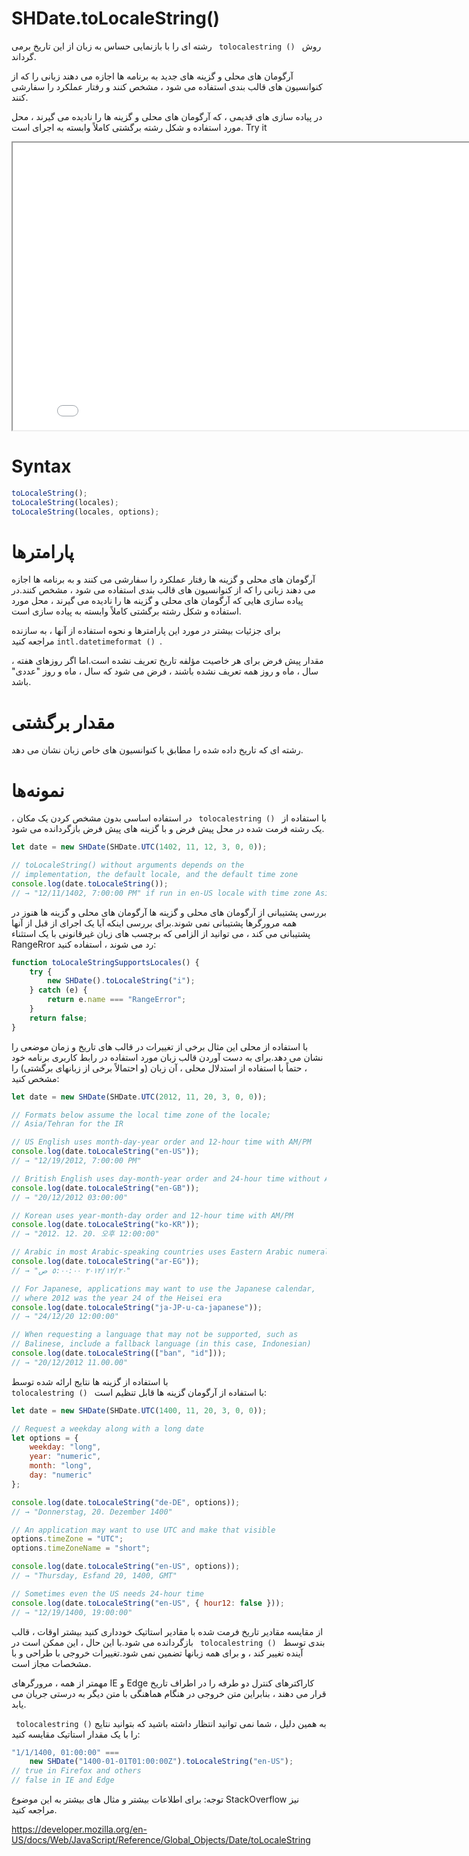 # SHDate.toLocaleString()

روش <code dir = "ltr"> tolocalestring () </code> رشته ای را با بازنمایی حساس به زبان از این تاریخ برمی گرداند.

آرگومان های محلی و گزینه های جدید به برنامه ها اجازه می دهند زبانی را که از کنوانسیون های قالب بندی استفاده می شود ، مشخص کنند و رفتار عملکرد را سفارشی کنند.

در پیاده سازی های قدیمی ، که آرگومان های محلی و گزینه ها را نادیده می گیرند ، محل مورد استفاده و شکل رشته برگشتی کاملاً وابسته به اجرای است.
Try it

<iframe style="width: 830px; height: 460px;" src="/SHDateTime-js/examples/live.html?function=getHours" title="MDN Web Docs Interactive Example" loading="lazy"></iframe>
<br/>

# Syntax

```js
toLocaleString();
toLocaleString(locales);
toLocaleString(locales, options);
```

# پارامترها

آرگومان های محلی و گزینه ها رفتار عملکرد را سفارشی می کنند و به برنامه ها اجازه می دهند زبانی را که از کنوانسیون های قالب بندی استفاده می شود ، مشخص کنند.در پیاده سازی هایی که آرگومان های محلی و گزینه ها را نادیده می گیرند ، محل مورد استفاده و شکل رشته برگشتی کاملاً وابسته به پیاده سازی است.

برای جزئیات بیشتر در مورد این پارامترها و نحوه استفاده از آنها ، به سازنده <code dir = "ltr"> intl.datetimeformat () </code> مراجعه کنید.

مقدار پیش فرض برای هر خاصیت مؤلفه تاریخ تعریف نشده است.اما اگر روزهای هفته ، سال ، ماه و روز همه تعریف نشده باشند ، فرض می شود که سال ، ماه و روز "عددی" باشد.

# مقدار برگشتی

رشته ای که تاریخ داده شده را مطابق با کنوانسیون های خاص زبان نشان می دهد.

# نمونه‌ها

با استفاده از <code dir = "ltr"> tolocalestring () </code>
در استفاده اساسی بدون مشخص کردن یک مکان ، یک رشته فرمت شده در محل پیش فرض و با گزینه های پیش فرض بازگردانده می شود.

```js
let date = new SHDate(SHDate.UTC(1402, 11, 12, 3, 0, 0));

// toLocaleString() without arguments depends on the
// implementation, the default locale, and the default time zone
console.log(date.toLocaleString());
// → "12/11/1402, 7:00:00 PM" if run in en-US locale with time zone Asia/Tehran
```

بررسی پشتیبانی از آرگومان های محلی و گزینه ها
آرگومان های محلی و گزینه ها هنوز در همه مرورگرها پشتیبانی نمی شوند.برای بررسی اینکه آیا یک اجرای از قبل از آنها پشتیبانی می کند ، می توانید از الزامی که برچسب های زبان غیرقانونی با یک استثناء RangeRror رد می شوند ، استفاده کنید:

```js
function toLocaleStringSupportsLocales() {
	try {
		new SHDate().toLocaleString("i");
	} catch (e) {
		return e.name === "RangeError";
	}
	return false;
}
```

با استفاده از محلی
این مثال برخی از تغییرات در قالب های تاریخ و زمان موضعی را نشان می دهد.برای به دست آوردن قالب زبان مورد استفاده در رابط کاربری برنامه خود ، حتماً با استفاده از استدلال محلی ، آن زبان (و احتمالاً برخی از زبانهای برگشتی) را مشخص کنید:

```js
let date = new SHDate(SHDate.UTC(2012, 11, 20, 3, 0, 0));

// Formats below assume the local time zone of the locale;
// Asia/Tehran for the IR

// US English uses month-day-year order and 12-hour time with AM/PM
console.log(date.toLocaleString("en-US"));
// → "12/19/2012, 7:00:00 PM"

// British English uses day-month-year order and 24-hour time without AM/PM
console.log(date.toLocaleString("en-GB"));
// → "20/12/2012 03:00:00"

// Korean uses year-month-day order and 12-hour time with AM/PM
console.log(date.toLocaleString("ko-KR"));
// → "2012. 12. 20. 오후 12:00:00"

// Arabic in most Arabic-speaking countries uses Eastern Arabic numerals
console.log(date.toLocaleString("ar-EG"));
// → "٢٠‏/١٢‏/٢٠١٢ ٥:٠٠:٠٠ ص"

// For Japanese, applications may want to use the Japanese calendar,
// where 2012 was the year 24 of the Heisei era
console.log(date.toLocaleString("ja-JP-u-ca-japanese"));
// → "24/12/20 12:00:00"

// When requesting a language that may not be supported, such as
// Balinese, include a fallback language (in this case, Indonesian)
console.log(date.toLocaleString(["ban", "id"]));
// → "20/12/2012 11.00.00"
```

با استفاده از گزینه ها
نتایج ارائه شده توسط <code dir = "ltr"> tolocalestring () </code> با استفاده از آرگومان گزینه ها قابل تنظیم است:

```js
let date = new SHDate(SHDate.UTC(1400, 11, 20, 3, 0, 0));

// Request a weekday along with a long date
let options = {
	weekday: "long",
	year: "numeric",
	month: "long",
	day: "numeric"
};

console.log(date.toLocaleString("de-DE", options));
// → "Donnerstag, 20. Dezember 1400"

// An application may want to use UTC and make that visible
options.timeZone = "UTC";
options.timeZoneName = "short";

console.log(date.toLocaleString("en-US", options));
// → "Thursday, Esfand 20, 1400, GMT"

// Sometimes even the US needs 24-hour time
console.log(date.toLocaleString("en-US", { hour12: false }));
// → "12/19/1400, 19:00:00"
```

از مقایسه مقادیر تاریخ فرمت شده با مقادیر استاتیک خودداری کنید
بیشتر اوقات ، قالب بندی توسط <code dir = "ltr"> tolocalestring () </code> بازگردانده می شود.با این حال ، این ممکن است در آینده تغییر کند ، و برای همه زبانها تضمین نمی شود.تغییرات خروجی با طراحی و با مشخصات مجاز است.

مهمتر از همه ، مرورگرهای IE و Edge کاراکترهای کنترل دو طرفه را در اطراف تاریخ قرار می دهند ، بنابراین متن خروجی در هنگام هماهنگی با متن دیگر به درستی جریان می یابد.

به همین دلیل ، شما نمی توانید انتظار داشته باشید که بتوانید نتایج <code dir = "ltr"> tolocalestring () </code> را با یک مقدار استاتیک مقایسه کنید:

```js
"1/1/1400, 01:00:00" ===
	new SHDate("1400-01-01T01:00:00Z").toLocaleString("en-US");
// true in Firefox and others
// false in IE and Edge
```

توجه: برای اطلاعات بیشتر و مثال های بیشتر به این موضوع StackOverflow نیز مراجعه کنید.

https://developer.mozilla.org/en-US/docs/Web/JavaScript/Reference/Global_Objects/Date/toLocaleString
